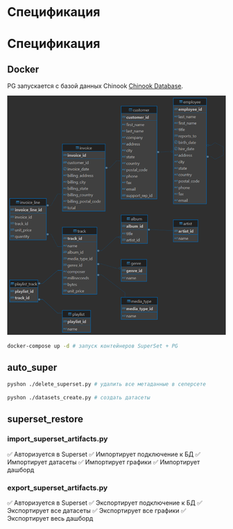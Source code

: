 # Спецификация

# Спецификация

## Docker

PG запускается с базой данных Chinook [Chinook Database](https://github.com/lerocha/chinook-database).

![Схема базы данных Chinook](./chinook_serial.png)

```bash
docker-compose up -d # запуск контейнеров SuperSet + PG
```

## auto_super

```bash
pyshon ./delete_superset.py # удалить все метаданные в сеперсете
```

```bash
pyshon ./datasets_create.py # создать датасеты
```

## superset_restore

### import_superset_artifacts.py

✅ Авторизуется в Superset
✅ Импортирует подключение к БД
✅ Импортирует датасеты
✅ Импортирует графики
✅ Импортирует дашборд

### export_superset_artifacts.py

✅ Авторизуется в Superset
✅ Экспортирует подключение к БД
✅ Экспортирует все датасеты
✅ Экспортирует все графики
✅ Экспортирует весь дашборд
